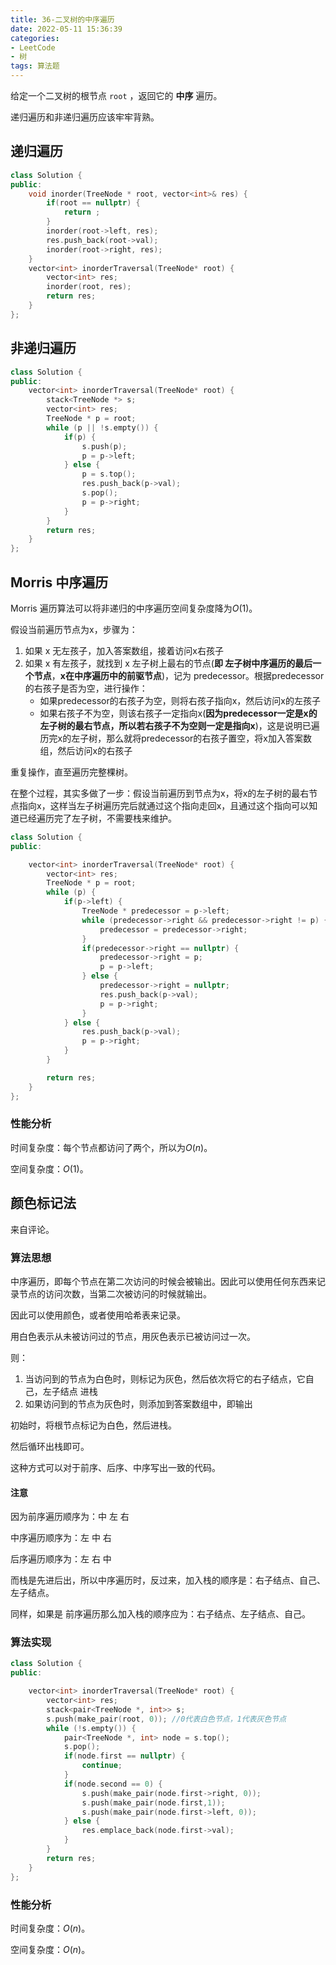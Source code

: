 ```yaml
---
title: 36-二叉树的中序遍历
date: 2022-05-11 15:36:39
categories: 
- LeetCode
- 树
tags: 算法题
---
```




给定一个二叉树的根节点 `root` ，返回它的 **中序** 遍历。



递归遍历和非递归遍历应该牢牢背熟。



## 递归遍历

```c++
class Solution {
public:
    void inorder(TreeNode * root, vector<int>& res) {
        if(root == nullptr) {
            return ;
        }
        inorder(root->left, res);
        res.push_back(root->val);
        inorder(root->right, res);
    }
    vector<int> inorderTraversal(TreeNode* root) {
        vector<int> res;
        inorder(root, res);
        return res;
    }
};
```



## 非递归遍历

```c++
class Solution {
public:
    vector<int> inorderTraversal(TreeNode* root) {
        stack<TreeNode *> s;
        vector<int> res;
        TreeNode * p = root;
        while (p || !s.empty()) {
            if(p) {
                s.push(p);
                p = p->left;
            } else {
                p = s.top();
                res.push_back(p->val);
                s.pop();
                p = p->right;
            }
        }
        return res;
    }
};
```



## Morris 中序遍历

Morris 遍历算法可以将非递归的中序遍历空间复杂度降为$O(1)$。

假设当前遍历节点为x，步骤为：

1. 如果 x 无左孩子，加入答案数组，接着访问x右孩子
2. 如果 x 有左孩子，就找到 x 左子树上最右的节点(**即 左子树中序遍历的最后一个节点**，**x在中序遍历中的前驱节点**)，记为 predecessor。根据predecessor的右孩子是否为空，进行操作：
    - 如果predecessor的右孩子为空，则将右孩子指向x，然后访问x的左孩子
    - 如果右孩子不为空，则该右孩子一定指向x(**因为predecessor一定是x的左子树的最右节点，所以若右孩子不为空则一定是指向x**)，这是说明已遍历完x的左子树，那么就将predecessor的右孩子置空，将x加入答案数组，然后访问x的右孩子

重复操作，直至遍历完整棵树。

在整个过程，其实多做了一步：假设当前遍历到节点为x，将x的左子树的最右节点指向x，这样当左子树遍历完后就通过这个指向走回x，且通过这个指向可以知道已经遍历完了左子树，不需要栈来维护。



```c++
class Solution {
public:

    vector<int> inorderTraversal(TreeNode* root) {
        vector<int> res;
        TreeNode * p = root;
        while (p) {
            if(p->left) {
                TreeNode * predecessor = p->left;
                while (predecessor->right && predecessor->right != p) {
                    predecessor = predecessor->right;
                }
                if(predecessor->right == nullptr) {
                    predecessor->right = p;
                    p = p->left;
                } else {
                    predecessor->right = nullptr;
                    res.push_back(p->val);
                    p = p->right;
                }
            } else {
                res.push_back(p->val);
                p = p->right;
            }
        }

        return res;
    }
};
```



### 性能分析

时间复杂度：每个节点都访问了两个，所以为$O(n)$。

空间复杂度：$O(1)$。



## 颜色标记法

来自评论。

### 算法思想

中序遍历，即每个节点在第二次访问的时候会被输出。因此可以使用任何东西来记录节点的访问次数，当第二次被访问的时候就输出。

因此可以使用颜色，或者使用哈希表来记录。

用白色表示从未被访问过的节点，用灰色表示已被访问过一次。

则：

1. 当访问到的节点为白色时，则标记为灰色，然后依次将它的右子结点，它自己，左子结点 进栈
2. 如果访问到的节点为灰色时，则添加到答案数组中，即输出

初始时，将根节点标记为白色，然后进栈。

然后循环出栈即可。

这种方式可以对于前序、后序、中序写出一致的代码。

#### 注意

因为前序遍历顺序为：中 左 右

中序遍历顺序为：左 中 右

后序遍历顺序为：左 右  中

而栈是先进后出，所以中序遍历时，反过来，加入栈的顺序是：右子结点、自己、左子结点。

同样，如果是	前序遍历那么加入栈的顺序应为：右子结点、左子结点、自己。



### 算法实现

```c++
class Solution {
public:

    vector<int> inorderTraversal(TreeNode* root) {
        vector<int> res;
        stack<pair<TreeNode *, int>> s;
        s.push(make_pair(root, 0)); //0代表白色节点，1代表灰色节点
        while (!s.empty()) {
            pair<TreeNode *, int> node = s.top();
            s.pop();
            if(node.first == nullptr) {
                continue;
            }
            if(node.second == 0) {
                s.push(make_pair(node.first->right, 0));
                s.push(make_pair(node.first,1));
                s.push(make_pair(node.first->left, 0));
            } else {
                res.emplace_back(node.first->val);
            }
        }
        return res;
    }
};
```



### 性能分析

时间复杂度：$O(n)$。

空间复杂度：$O(n)$。

